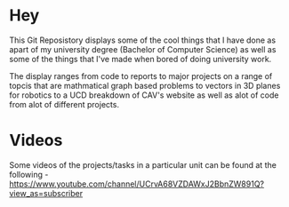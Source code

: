 # Hey
This Git Reposistory displays some of the cool things that I have done as apart of my university degree (Bachelor of Computer Science) as well as some of the things that I've made when bored of doing university work.

The display ranges from code to reports to major projects on a range of topcis that are mathmatical graph based problems to vectors in 3D planes for robotics to a UCD breakdown of CAV's website as well as alot of code from alot of different projects. 

# Videos
Some videos of the projects/tasks in a particular unit can be found at the following -https://www.youtube.com/channel/UCrvA68VZDAWxJ2BbnZW891Q?view_as=subscriber

